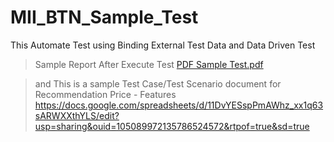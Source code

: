 # MII_BTN_Sample_Test
This Automate Test using Binding External Test Data and Data Driven Test
>Sample Report After Execute Test
[PDF Sample Test.pdf](https://github.com/hendar-suhendar/MII_BTN_Sample_Test/files/13975482/PDF.Sample.Test.pdf)

> and This is a sample Test Case/Test Scenario document for Recommendation Price - Features
https://docs.google.com/spreadsheets/d/11DvYESspPmAWhz_xx1q63sARWXXthYLS/edit?usp=sharing&ouid=105089972135786524572&rtpof=true&sd=true
